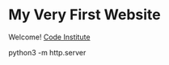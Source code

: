 # My Very First Website

Welcome! [Code Institute](https://codeinstitute.net)

python3 -m http.server